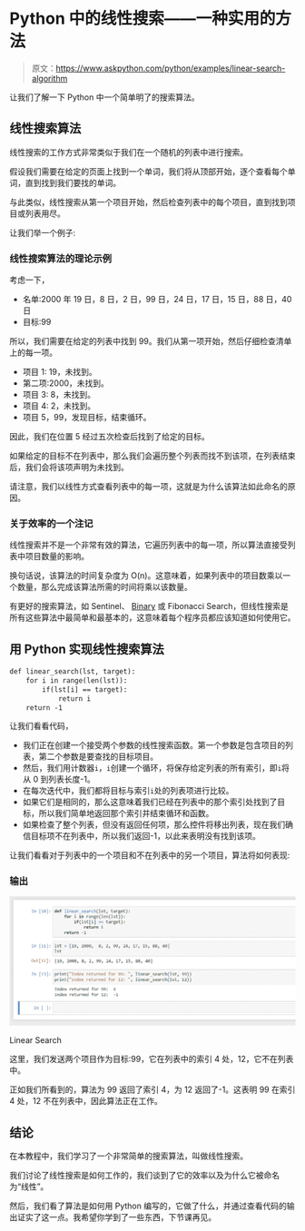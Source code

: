 # Python 中的线性搜索——一种实用的方法

> 原文：<https://www.askpython.com/python/examples/linear-search-algorithm>

让我们了解一下 Python 中一个简单明了的搜索算法。

## 线性搜索算法

线性搜索的工作方式非常类似于我们在一个随机的列表中进行搜索。

假设我们需要在给定的页面上找到一个单词，我们将从顶部开始，逐个查看每个单词，直到找到我们要找的单词。

与此类似，线性搜索从第一个项目开始，然后检查列表中的每个项目，直到找到项目或列表用尽。

让我们举一个例子:

### 线性搜索算法的理论示例

考虑一下，

*   名单:2000 年 19 日，8 日，2 日，99 日，24 日，17 日，15 日，88 日，40 日
*   目标:99

所以，我们需要在给定的列表中找到 99。我们从第一项开始，然后仔细检查清单上的每一项。

*   项目 1: 19，未找到。
*   第二项:2000，未找到。
*   项目 3: 8，未找到。
*   项目 4: 2，未找到。
*   项目 5，99，发现目标，结束循环。

因此，我们在位置 5 经过五次检查后找到了给定的目标。

如果给定的目标不在列表中，那么我们会遍历整个列表而找不到该项，在列表结束后，我们会将该项声明为未找到。

请注意，我们以线性方式查看列表中的每一项，这就是为什么该算法如此命名的原因。

### 关于效率的一个注记

线性搜索并不是一个非常有效的算法，它遍历列表中的每一项，所以算法直接受列表中项目数量的影响。

换句话说，该算法的时间复杂度为 O(n)。这意味着，如果列表中的项目数乘以一个数量，那么完成该算法所需的时间将乘以该数量。

有更好的搜索算法，如 Sentinel、 [Binary](https://www.askpython.com/python/examples/binary-search-algorithm-in-python) 或 Fibonacci Search，但线性搜索是所有这些算法中最简单和最基本的，这意味着每个程序员都应该知道如何使用它。

## 用 Python 实现线性搜索算法

```
def linear_search(lst, target):
    for i in range(len(lst)):
        if(lst[i] == target):
            return i
    return -1

```

让我们看看代码，

*   我们正在创建一个接受两个参数的线性搜索函数。第一个参数是包含项目的列表，第二个参数是要查找的目标项目。
*   然后，我们用计数器`i`，`i`创建一个循环，将保存给定列表的所有索引，即`i`将从 0 到列表长度-1。
*   在每次迭代中，我们都将目标与索引`i`处的列表项进行比较。
*   如果它们是相同的，那么这意味着我们已经在列表中的那个索引处找到了目标，所以我们简单地返回那个索引并结束循环和函数。
*   如果检查了整个列表，但没有返回任何项，那么控件将移出列表，现在我们确信目标项不在列表中，所以我们返回-1，以此来表明没有找到该项。

让我们看看对于列表中的一个项目和不在列表中的另一个项目，算法将如何表现:

### 输出

![Linear Search Python Example](img/c99f1059fc3809bbd5dd283216f87a80.png)

Linear Search

这里，我们发送两个项目作为目标:99，它在列表中的索引 4 处，12，它不在列表中。

正如我们所看到的，算法为 99 返回了索引 4，为 12 返回了-1。这表明 99 在索引 4 处，12 不在列表中，因此算法正在工作。

## 结论

在本教程中，我们学习了一个非常简单的搜索算法，叫做线性搜索。

我们讨论了线性搜索是如何工作的，我们谈到了它的效率以及为什么它被命名为“线性”。

然后，我们看了算法是如何用 Python 编写的，它做了什么，并通过查看代码的输出证实了这一点。我希望你学到了一些东西，下节课再见。
